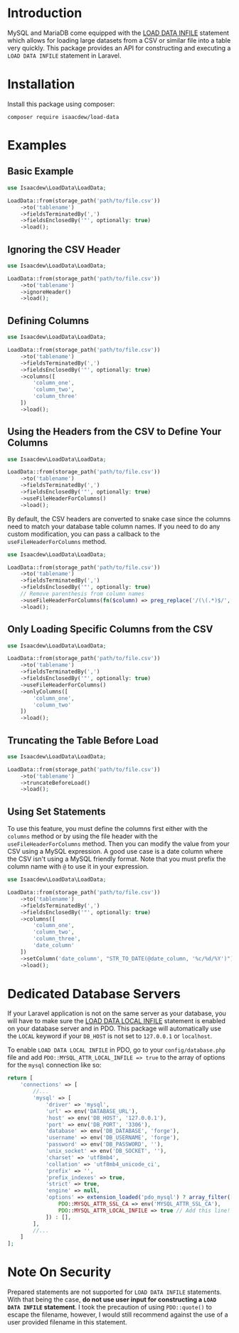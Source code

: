 # Introduction

MySQL and MariaDB come equipped with the [LOAD DATA INFILE](https://mariadb.com/kb/en/load-data-infile/) statement which allows for loading large datasets from a CSV or similar file into a table very quickly. This package provides an API for constructing and executing a `LOAD DATA INFILE` statement in Laravel.

# Installation

Install this package using composer:

`composer require isaacdew/load-data`

# Examples

## Basic Example

```php
use Isaacdew\LoadData\LoadData;

LoadData::from(storage_path('path/to/file.csv'))
    ->to('tablename')
    ->fieldsTerminatedBy(',')
    ->fieldsEnclosedBy('"', optionally: true)
    ->load();
```

## Ignoring the CSV Header

```php
use Isaacdew\LoadData\LoadData;

LoadData::from(storage_path('path/to/file.csv'))
    ->to('tablename')
    ->ignoreHeader()
    ->load();
```

## Defining Columns

```php
use Isaacdew\LoadData\LoadData;

LoadData::from(storage_path('path/to/file.csv'))
    ->to('tablename')
    ->fieldsTerminatedBy(',')
    ->fieldsEnclosedBy('"', optionally: true)
    ->columns([
        'column_one',
        'column_two',
        'column_three'
    ])
    ->load();
```


## Using the Headers from the CSV to Define Your Columns


```php
use Isaacdew\LoadData\LoadData;

LoadData::from(storage_path('path/to/file.csv'))
    ->to('tablename')
    ->fieldsTerminatedBy(',')
    ->fieldsEnclosedBy('"', optionally: true)
    ->useFileHeaderForColumns()
    ->load();
```

By default, the CSV headers are converted to snake case since the columns need to match your database table column names. If you need to do any custom modification, you can pass a callback to the `useFileHeaderForColumns` method.

```php
use Isaacdew\LoadData\LoadData;

LoadData::from(storage_path('path/to/file.csv'))
    ->to('tablename')
    ->fieldsTerminatedBy(',')
    ->fieldsEnclosedBy('"', optionally: true)
    // Remove parenthesis from column names
    ->useFileHeaderForColumns(fn($column) => preg_replace('/(\(.*)$/', '', $column))
    ->load();
```

## Only Loading Specific Columns from the CSV

```php
use Isaacdew\LoadData\LoadData;

LoadData::from(storage_path('path/to/file.csv'))
    ->to('tablename')
    ->fieldsTerminatedBy(',')
    ->fieldsEnclosedBy('"', optionally: true)
    ->useFileHeaderForColumns()
    ->onlyColumns([
        'column_one',
        'column_two'
    ])
    ->load();
```

## Truncating the Table Before Load

```php
use Isaacdew\LoadData\LoadData;

LoadData::from(storage_path('path/to/file.csv'))
    ->to('tablename')
    ->truncateBeforeLoad()
    ->load();
```
## Using Set Statements

To use this feature, you must define the columns first either with the `columns` method or by using the file header with the `useFileHeaderForColumns` method. Then you can modify the value from your CSV using a MySQL expression. A good use case is a date column where the CSV isn't using a MySQL friendly format. Note that you must prefix the column name with `@` to use it in your expression.

```php
use Isaacdew\LoadData\LoadData;

LoadData::from(storage_path('path/to/file.csv'))
    ->to('tablename')
    ->fieldsTerminatedBy(',')
    ->fieldsEnclosedBy('"', optionally: true)
    ->columns([
        'column_one',
        'column_two',
        'column_three',
        'date_column'
    ])
    ->setColumn('date_column', "STR_TO_DATE(@date_column, '%c/%d/%Y')") // Convert MM/DD/YYYY to a MySQL date
    ->load();
```

# Dedicated Database Servers

If your Laravel application is not on the same server as your database, you will have to make sure the [LOAD DATA LOCAL INFILE](https://mariadb.com/kb/en/load-data-infile/#load-data-local-infile) statement is enabled on your database server and in PDO. This package will automatically use the `LOCAL` keyword if your `DB_HOST` is not set to `127.0.0.1` or `localhost`.

To enable `LOAD DATA LOCAL INFILE` in PDO, go to your `config/database.php` file and add `PDO::MYSQL_ATTR_LOCAL_INFILE => true` to the array of options for the `mysql` connection like so:

```php
return [
    'connections' => [
        //...
        'mysql' => [
            'driver' => 'mysql',
            'url' => env('DATABASE_URL'),
            'host' => env('DB_HOST', '127.0.0.1'),
            'port' => env('DB_PORT', '3306'),
            'database' => env('DB_DATABASE', 'forge'),
            'username' => env('DB_USERNAME', 'forge'),
            'password' => env('DB_PASSWORD', ''),
            'unix_socket' => env('DB_SOCKET', ''),
            'charset' => 'utf8mb4',
            'collation' => 'utf8mb4_unicode_ci',
            'prefix' => '',
            'prefix_indexes' => true,
            'strict' => true,
            'engine' => null,
            'options' => extension_loaded('pdo_mysql') ? array_filter([
                PDO::MYSQL_ATTR_SSL_CA => env('MYSQL_ATTR_SSL_CA'),
                PDO::MYSQL_ATTR_LOCAL_INFILE => true // Add this line!
            ]) : [],
        ],
        //...
    ]
];
```

# Note On Security

Prepared statements are not supported for `LOAD DATA INFILE` statements. With that being the case, **do not use user input for constructing a `LOAD DATA INFILE` statement**. I took the precaution of using `PDO::quote()` to escape the filename, however, I would still recommend against the use of a user provided filename in this statement.
